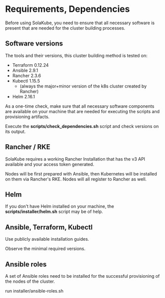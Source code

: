 # Requirements, Dependencies

Before using SolaKube, you need to ensure that all necessary software is present that are needed for the cluster building processes.
 
## Software versions

The tools and their versions, this cluster building method is tested on:
 
- Terraform 0.12.24
- Ansible 2.9.1
- Rancher 2.3.6
- Kubectl 1.15.5
  - (always the major+minor version of the k8s cluster created by Rancher)
- Helm 2.16.1

As a one-time check, make sure that all necessary software components are available on your machine that are needed for executing the scripts and provisioning artifacts.

Execute the **scripts/check_dependencies.sh** script and check versions on its output.
 
## Rancher / RKE
 
SolaKube requires a working Rancher Installation that has the v3 API available and your access token generated.
 
Nodes will be first prepared with Ansible, then Kubernetes will be installed on them via Rancher's RKE. Nodes will all register to Rancher as well. 
 
## Helm

If you don't have Helm installed on your machine, the **scripts/installer/helm.sh** script may be of help. 

## Ansible, Terraform, Kubectl

Use publicly available installation guides. 

Observe the minimal required versions.

## Ansible roles

A set of Ansible roles need to be installed for the successful provisioning of the nodes of the cluster.

run installer/ansible-roles.sh 

